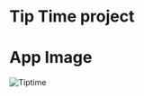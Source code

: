 # Tip Time project

# App Image
![Tiptime](https://user-images.githubusercontent.com/63488970/228598109-ed0cf75b-2dbc-4162-a925-141a5d56b2aa.png)

